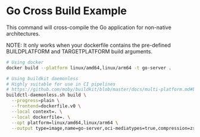 # Go Cross Build Example

This command will cross-compile the Go application for non-native architectures.

NOTE: It only works when your dockerfile contains the pre-defined BUILDPLATFORM and TARGETPLATFORM build arguments.

```bash
# Using docker
docker build --platform linux/amd64,linux/arm64 -t go-server .

# Using buildkit daemonless
# Highly suitable for use in CI pipelines
# https://github.com/moby/buildkit/blob/master/docs/multi-platform.md#builds-are-very-slow-through-emulation
buildctl-daemonless.sh build \
  --progress=plain \
  --frontend=dockerfile.v0 \
  --local context=. \
  --local dockerfile=. \
  --opt platform=linux/amd64,linux/arm64 \
  --output type=image,name=go-server,oci-mediatypes=true,compression=zstd,compression-level=15,force-compression=true,push=true
```

